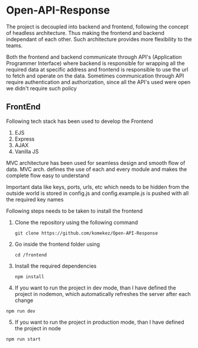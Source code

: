# Open-API-Response

The project is decoupled into backend and frontend, following the concept of headless architecture. Thus making the frontend and backend
independant of each other. Such architecture provides more flexibility to the teams. 

Both the frontend and backend communicate through API's (Application Programmer Interface) where backend is responsible for wrapping all the
required data at specific address and frontend is responsible to use the url to fetch and operate on the data. Sometimes communication through
API require authentication and authorization, since all the API's used were open we didn't require such policy

## FrontEnd 
Following tech stack has been used to develop the Frontend
1. EJS
2. Express
3. AJAX
4. Vanilla JS

MVC architecture has been used for seamless design and smooth flow of data. MVC arch. defines the use of each and every module and makes the complete flow easy to understand

Important data like keys, ports, urls, etc which needs to be hidden from the outside world is stored in config.js and config.example.js is pushed with all the required key names

Following steps needs to be taken to install the frontend
1. Clone the repository using the following command
   ```
   git clone https://github.com/komekez/Open-API-Response
   ```
2. Go inside the frontend folder using
   ```
   cd /frontend
   ```
3. Install the required dependencies
   ```
   npm install
   ```
4. If you want to run the project in dev mode, than I have defined the project in nodemon, which automatically refreshes the server after each change
  ```
  npm run dev
  ```
 5. If you want to run the project in production mode, than I have defined the project in node
  ```
  npm run start
  ```
